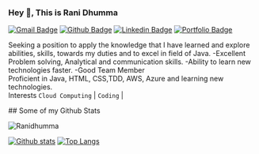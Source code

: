 ### Hey 👋, This is Rani Dhumma
[![Gmail Badge](https://img.shields.io/badge/-ranidhumma8@gmail.com-c14438?style=flat&logo=Gmail&logoColor=white&link=mailto:ranidhumma8@gmail.com)](mailto:ranidhumma8@gmail.com) [![Github Badge](https://img.shields.io/badge/-Ranidhumma-grey?style=flat&logo=github&logoColor=white&link=https://github.com/Ranidhumma/)](https://www.github.com/Ranidhumma/) [![Linkedin Badge](https://img.shields.io/badge/RaniDhumma-00acee?style=flat&logo=Linkedin&logoColor=white&link=https://www.linkedin.com/in/rani-d-25995012b/RaniD/)](https://https://www.linkedin.com/in/rani-d-25995012b/) [![Portfolio Badge](https://img.shields.io/badge/portfolio-web-blue?style=flat&link=https://github.com/Ranidhumma/)](https://github.com/Ranidhumma/) <p align='left'>Seeking a position to apply the knowledge that I have learned and explore abilities, skills, towards my duties and to excel in field of Java. -Excellent Problem solving, Analytical and communication skills. -Ability to learn new technologies faster. -Good Team Member
<br /> Proficient in Java, HTML, CSS,TDD, AWS, Azure and learning new technologies.
<br /> Interests `Cloud Computing` | `Coding` |
</p>
## Some of my Github Stats
<p align=left> <img src=https://komarev.com/ghpvc/?username=Ranidhumma alt=Ranidhumma /> </p>

[![Github stats](https://github-readme-stats.vercel.app/api?username=Ranidhumma&show_icons=true&include_all_commits=true)](https://github.com/Ranidhumma/github-readme-stats)
[![Top Langs](https://github-readme-stats.vercel.app/api/top-langs/?username=Ranidhumma&layout=compact)](https://github.com/Ranidhumma/github-readme-stats)
